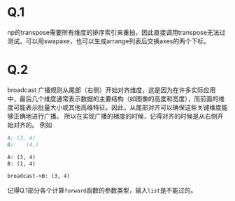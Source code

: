 # Q.1
np的transpose需要所有维度的排序索引来重拍，因此直接调用transpose无法过测试。可以用swapaxe，也可以生成arrange列表后交换axes的两个下标。


# Q.2
broadcast
广播规则从尾部（右侧）开始对齐维度，这是因为在许多实际应用中，最后几个维度通常表示数据的主要结构（如图像的高度和宽度），而前面的维度可能表示批量大小或其他高维特征。因此，从尾部对齐可以确保这些关键维度能够正确地进行广播。
所以在实现广播的梯度的时候，记得对齐的时候是从右侧开始对齐的。
例如
```md
A: (3, 4)
B:    (4,)

A: (3, 4)
B: (1, 4)

broadcast->B: (3, 4)
```

记得Q.1部分各个计算`forward`函数的参数类型，输入`list`是不能过的。
